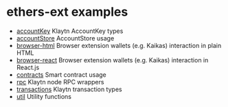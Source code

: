 # ethers-ext examples

- [accountKey](./accountKey) Klaytn AccountKey types
- [accountStore](./accountStore) AccountStore usage
- [browser-html](./browser-html) Browser extension wallets (e.g. Kaikas) interaction in plain HTML
- [browser-react](./browser-react) Browser extension wallets (e.g. Kaikas) interaction in React.js
- [contracts](./contracts) Smart contract usage
- [rpc](./rpc) Klaytn node RPC wrappers
- [transactions](./transactions) Klaytn transaction types
- [util](./util) Utility functions

